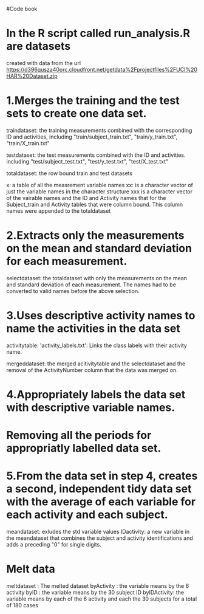 #Code book
 
# In the R script called run_analysis.R are datasets 
created with data from the url https://d396qusza40orc.cloudfront.net/getdata%2Fprojectfiles%2FUCI%20HAR%20Dataset.zip

# 1.Merges the training and the test sets to create one data set.

traindataset: the training measurements combined with the corresponding ID and activities, 
including "train/subject_train.txt", "train/y_train.txt", "train/X_train.txt"

testdataset: the test measurements combined with the ID and activities.
including "test/subject_test.txt", "test/y_test.txt", "test/X_test.txt" 

totaldataset: the row bound train and test datasets

x: a table of all the measrement variable names 
xx: is a character vector of just the variable names in the character structure 
xxx is a character vector of the vairable names and the ID and Activity names that for the Subject_train and Activity tables that were column bound.
This column names were appended to the totaldataset

# 2.Extracts only the measurements on the mean and standard deviation for each measurement.

selectdataset: the totaldataset with only the measurements on the mean and standard deviation of each measurement.
The names had to be converted to valid names before the above selection.

# 3.Uses descriptive activity names to name the activities in the data set

activitytable: 'activity_labels.txt': Links the class labels with their activity name.

mergeddataset: the merged acitivitytable and the selectdataset and the removal of the ActivityNumber column that the data was merged on.

# 4.Appropriately labels the data set with descriptive variable names.
# Removing all the periods for appropriatly labelled data set.

# 5.From the data set in step 4, creates a second, independent tidy data set with the average of each variable for each activity and each subject.

meandataset: exludes the std variable values
IDactivity: a new variable in the meandataset that combines the subject and activity identifications and adds a preceding "0" for single digits.  

# Melt data

meltdataset : The melted dataset
byActivity : the variable means by the 6 activity
byID : the variable means by the 30 subject ID
byIDActivity: the variable means by each of the 6 activity and each the 30 subjects for a total of 180 cases